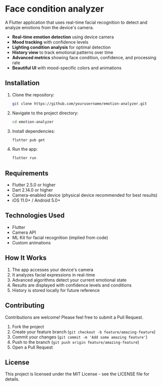 # Face condition analyzer

A Flutter application that uses real-time facial recognition to detect and analyze emotions from the device's camera.


- **Real-time emotion detection** using device camera
- **Mood tracking** with confidence levels
- **Lighting condition analysis** for optimal detection
- **History view** to track emotional patterns over time
- **Advanced metrics** showing face condition, confidence, and processing rate
- **Beautiful UI** with mood-specific colors and animations

## Installation

1. Clone the repository:
   ```bash
   git clone https://github.com/yourusername/emotion-analyzer.git
   ```

2. Navigate to the project directory:
   ```bash
   cd emotion-analyzer
   ```

3. Install dependencies:
   ```bash
   flutter pub get
   ```

4. Run the app:
   ```bash
   flutter run
   ```

## Requirements

- Flutter 2.5.0 or higher
- Dart 2.14.0 or higher
- Camera-enabled device (physical device recommended for best results)
- iOS 11.0+ / Android 5.0+

## Technologies Used

- Flutter
- Camera API
- ML Kit for facial recognition (implied from code)
- Custom animations

## How It Works

1. The app accesses your device's camera
2. It analyzes facial expressions in real-time
3. Advanced algorithms detect your current emotional state
4. Results are displayed with confidence levels and conditions
5. History is stored locally for future reference

## Contributing

Contributions are welcome! Please feel free to submit a Pull Request.

1. Fork the project
2. Create your feature branch (`git checkout -b feature/amazing-feature`)
3. Commit your changes (`git commit -m 'Add some amazing feature'`)
4. Push to the branch (`git push origin feature/amazing-feature`)
5. Open a Pull Request

## License

This project is licensed under the MIT License - see the LICENSE file for details.



